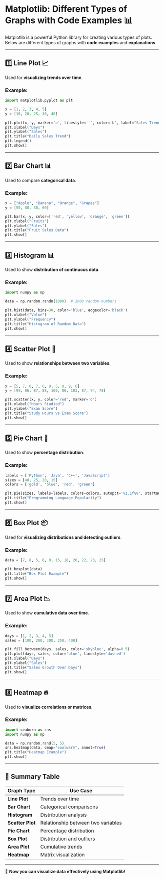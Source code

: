 # **Matplotlib: Different Types of Graphs with Code Examples 📊**

Matplotlib is a powerful Python library for creating various types of plots. Below are different types of graphs with **code examples** and **explanations**.  

---

## **1️⃣ Line Plot 📈**
Used for **visualizing trends over time**.

### **Example:**
```python
import matplotlib.pyplot as plt

x = [1, 2, 3, 4, 5]
y = [10, 20, 25, 30, 40]

plt.plot(x, y, marker='o', linestyle='-', color='b', label="Sales Trend")
plt.xlabel("Days")
plt.ylabel("Sales")
plt.title("Daily Sales Trend")
plt.legend()
plt.show()
```

---

## **2️⃣ Bar Chart 📊**
Used to compare **categorical data**.

### **Example:**
```python
x = ["Apple", "Banana", "Orange", "Grapes"]
y = [50, 80, 30, 60]

plt.bar(x, y, color=['red', 'yellow', 'orange', 'green'])
plt.xlabel("Fruits")
plt.ylabel("Sales")
plt.title("Fruit Sales Data")
plt.show()
```

---

## **3️⃣ Histogram 📊**
Used to show **distribution of continuous data**.

### **Example:**
```python
import numpy as np

data = np.random.randn(1000)  # 1000 random numbers

plt.hist(data, bins=30, color='blue', edgecolor='black')
plt.xlabel("Value")
plt.ylabel("Frequency")
plt.title("Histogram of Random Data")
plt.show()
```

---

## **4️⃣ Scatter Plot 🔵**
Used to show **relationships between two variables**.

### **Example:**
```python
x = [5, 7, 8, 7, 6, 9, 5, 8, 9, 6]
y = [99, 86, 87, 88, 100, 86, 103, 87, 94, 78]

plt.scatter(x, y, color='red', marker='o')
plt.xlabel("Hours Studied")
plt.ylabel("Exam Score")
plt.title("Study Hours vs Exam Score")
plt.show()
```

---

## **5️⃣ Pie Chart 🍕**
Used to show **percentage distribution**.

### **Example:**
```python
labels = ['Python', 'Java', 'C++', 'JavaScript']
sizes = [40, 25, 20, 15]
colors = ['gold', 'blue', 'red', 'green']

plt.pie(sizes, labels=labels, colors=colors, autopct='%1.1f%%', startangle=140)
plt.title("Programming Language Popularity")
plt.show()
```

---

## **6️⃣ Box Plot 📦**
Used for **visualizing distributions and detecting outliers**.

### **Example:**
```python
data = [7, 8, 5, 6, 9, 15, 18, 20, 22, 23, 25]

plt.boxplot(data)
plt.title("Box Plot Example")
plt.show()
```

---

## **7️⃣ Area Plot 📉**
Used to show **cumulative data over time**.

### **Example:**
```python
days = [1, 2, 3, 4, 5]
sales = [100, 200, 300, 250, 400]

plt.fill_between(days, sales, color='skyblue', alpha=0.5)
plt.plot(days, sales, color='blue', linestyle='dashed')
plt.xlabel("Days")
plt.ylabel("Sales")
plt.title("Sales Growth Over Days")
plt.show()
```

---

## **8️⃣ Heatmap 🔥**
Used to **visualize correlations or matrices**.

### **Example:**
```python
import seaborn as sns
import numpy as np

data = np.random.rand(5, 5)
sns.heatmap(data, cmap="coolwarm", annot=True)
plt.title("Heatmap Example")
plt.show()
```

---

## **🔹 Summary Table**
| Graph Type   | Use Case |
|-------------|---------|
| **Line Plot** | Trends over time |
| **Bar Chart** | Categorical comparisons |
| **Histogram** | Distribution analysis |
| **Scatter Plot** | Relationship between two variables |
| **Pie Chart** | Percentage distribution |
| **Box Plot** | Distribution and outliers |
| **Area Plot** | Cumulative trends |
| **Heatmap** | Matrix visualization |

---

🚀 **Now you can visualize data effectively using Matplotlib!**
